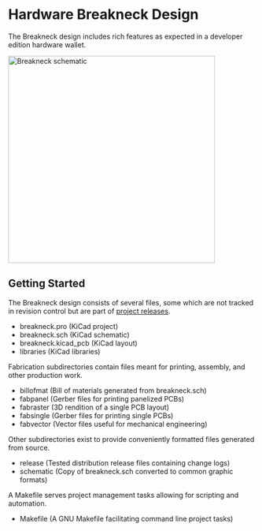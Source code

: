 # Hardware Breakneck Design

The Breakneck design includes rich features as expected in a developer edition hardware wallet.

[<img height="420" src="https://taiga.getmonero.org/media/attachments/1/c/7/0/857dcae1517fe27c1988443ef7da48e2570af956d34ba7957f6b542c2a95/breakneck-sch.png" alt="Breakneck schematic" />](https://github.com/monero-project/kastelo/tree/master/hardware/breakneck/)

## Getting Started

The Breakneck design consists of several files, some which are not tracked in revision control but are part of [project releases](https://github.com/monero-project/kastelo/releases/).

* breakneck.pro (KiCad project)
* breakneck.sch (KiCad schematic)
* breakneck.kicad_pcb (KiCad layout)
* libraries (KiCad libraries)

Fabrication subdirectories contain files meant for printing, assembly, and other production work.

* billofmat (Bill of materials generated from breakneck.sch)
* fabpanel (Gerber files for printing panelized PCBs)
* fabraster (3D rendition of a single PCB layout)
* fabsingle (Gerber files for printing single PCBs)
* fabvector (Vector files useful for mechanical engineering)

Other subdirectories exist to provide conveniently formatted files generated from source.

* release (Tested distribution release files containing change logs)
* schematic (Copy of breakneck.sch converted to common graphic formats)

A Makefile serves project management tasks allowing for scripting and automation.

* Makefile (A GNU Makefile facilitating command line project tasks)
